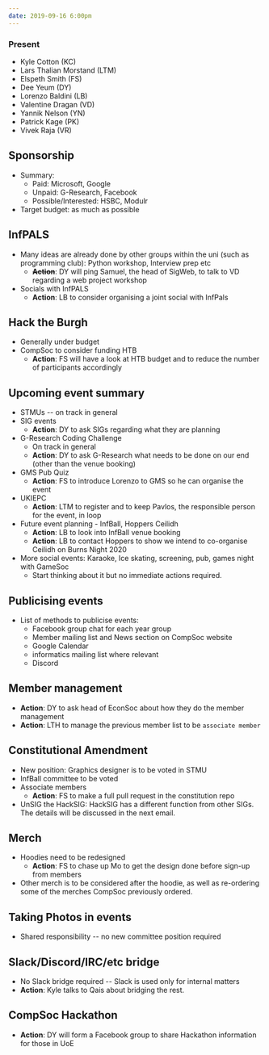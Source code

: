 ```yaml
---
date: 2019-09-16 6:00pm
---
```


### Present

- Kyle Cotton (KC)
- Lars Thalian Morstand (LTM)
- Elspeth Smith (FS)
- Dee Yeum (DY)
- Lorenzo Baldini (LB)
- Valentine Dragan (VD)
- Yannik Nelson (YN)
- Patrick Kage (PK)
- Vivek Raja (VR)

## Sponsorship

- Summary:
  - Paid: Microsoft, Google
  - Unpaid: G-Research, Facebook
  - Possible/Interested: HSBC, Modulr
- Target budget: as much as possible

## InfPALS

- Many ideas are already done by other groups within the uni (such as programming club): Python workshop, Interview prep etc
  - ~~**Action**~~: DY will ping Samuel, the head of SigWeb, to talk to VD regarding a web project workshop
- Socials with InfPALS
  - **Action**: LB to consider organising a joint social with InfPals

## Hack the Burgh

- Generally under budget
- CompSoc to consider funding HTB
  - **Action**: FS will have a look at HTB budget and to reduce the number of participants accordingly

## Upcoming event summary

- STMUs -- on track in general
- SIG events
  - **Action**: DY to ask SIGs regarding what they are planning
- G-Research Coding Challenge
  - On track in general
  - **Action**: DY to ask G-Research what needs to be done on our end (other than the venue booking)
- GMS Pub Quiz
  - **Action**: FS to introduce Lorenzo to GMS so he can organise the event
- UKIEPC
  - **Action**: LTM to register and to keep Pavlos, the responsible person for the event, in loop
- Future event planning - InfBall, Hoppers Ceilidh
  - **Action**: LB to look into InfBall venue booking
  - **Action**: LB to contact Hoppers to show we intend to co-organise Ceilidh on Burns Night 2020
- More social events: Karaoke, Ice skating, screening, pub, games night with GameSoc
  - Start thinking about it but no immediate actions required.

## Publicising events

- List of methods to publicise events:
  - Facebook group chat for each year group
  - Member mailing list and News section on CompSoc website
  - Google Calendar
  - informatics mailing list where relevant
  - Discord

## Member management

- **Action**: DY to ask head of EconSoc about how they do the member management
- **Action**: LTH to manage the previous member list to be `associate member`

## Constitutional Amendment

- New position: Graphics designer is to be voted in STMU
- InfBall committee to be voted
- Associate members
  - **Action**: FS to make a full pull request in the constitution repo
- UnSIG the HackSIG: HackSIG has a different function from other SIGs. The details will be discussed in the next email.

## Merch

- Hoodies need to be redesigned
  - **Action**: FS to chase up Mo to get the design done before sign-up from members
- Other merch is to be considered after the hoodie, as well as re-ordering some of the merches CompSoc previously ordered.

## Taking Photos in events

- Shared responsibility -- no new committee position required

## Slack/Discord/IRC/etc bridge

- No Slack bridge required -- Slack is used only for internal matters
- **Action**: Kyle talks to Qais about bridging the rest.

## CompSoc Hackathon

- **Action**: DY will form a Facebook group to share Hackathon information for those in UoE
